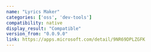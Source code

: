 ```yaml
---
name: "Lyrics Maker"
categories: ['oss', 'dev-tools']
compatibility: native
display_result: "Compatible"
version_from: "0.0.9.0"
link: https://apps.microsoft.com/detail/9NR69DPLZGFK
---
```

